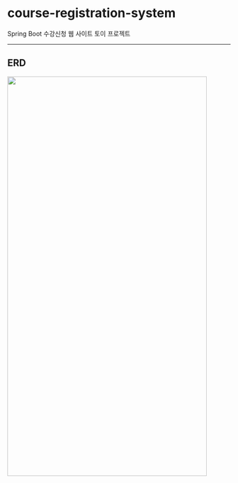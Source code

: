 # course-registration-system
Spring Boot 수강신청 웹 사이트 토이 프로젝트

___
## ERD
<img src="https://user-images.githubusercontent.com/49421226/157011402-7a7a8b26-0304-4894-b6ff-17f23f828601.png" width="450" height="900">

